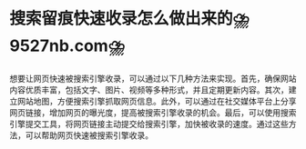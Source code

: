 # 搜索留痕快速收录怎么做出来的⛈️9527nb.com⛈️

想要让网页快速被搜索引擎收录，可以通过以下几种方法来实现。首先，确保网站内容优质丰富，包括文字、图片、视频等多种形式，并且定期更新内容。其次，建立网站地图，方便搜索引擎抓取网页信息。此外，可以通过在社交媒体平台上分享网页链接，增加网页的曝光度，提高被搜索引擎收录的机会。最后，可以使用搜索引擎提交工具，将网页链接主动提交给搜索引擎，加快被收录的速度。通过这些方法，可以帮助网页快速被搜索引擎收录。